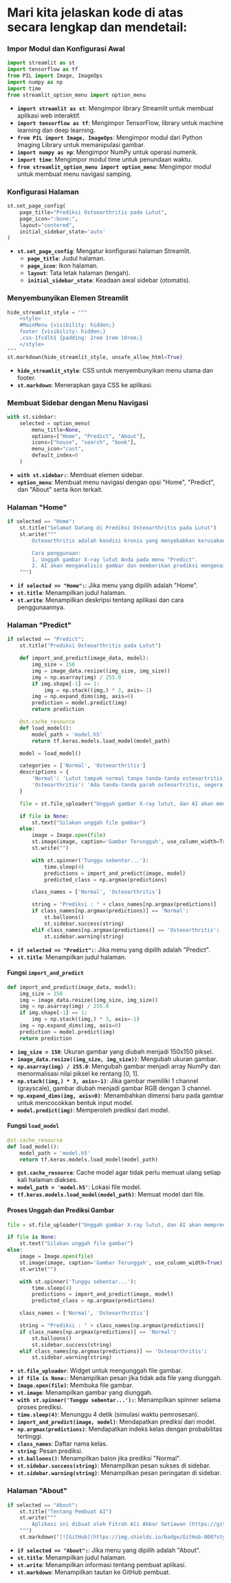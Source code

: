 # Mari kita jelaskan kode di atas secara lengkap dan mendetail:

### Impor Modul dan Konfigurasi Awal

```python
import streamlit as st  
import tensorflow as tf
from PIL import Image, ImageOps
import numpy as np
import time
from streamlit_option_menu import option_menu
```
- **`import streamlit as st`**: Mengimpor library Streamlit untuk membuat aplikasi web interaktif.
- **`import tensorflow as tf`**: Mengimpor TensorFlow, library untuk machine learning dan deep learning.
- **`from PIL import Image, ImageOps`**: Mengimpor modul dari Python Imaging Library untuk memanipulasi gambar.
- **`import numpy as np`**: Mengimpor NumPy untuk operasi numerik.
- **`import time`**: Mengimpor modul time untuk penundaan waktu.
- **`from streamlit_option_menu import option_menu`**: Mengimpor modul untuk membuat menu navigasi samping.

### Konfigurasi Halaman

```python
st.set_page_config(
    page_title="Prediksi Osteoarthritis pada Lutut",
    page_icon=":bone:",
    layout="centered",
    initial_sidebar_state='auto'
)
```
- **`st.set_page_config`**: Mengatur konfigurasi halaman Streamlit.
  - **`page_title`**: Judul halaman.
  - **`page_icon`**: Ikon halaman.
  - **`layout`**: Tata letak halaman (tengah).
  - **`initial_sidebar_state`**: Keadaan awal sidebar (otomatis).

### Menyembunyikan Elemen Streamlit

```python
hide_streamlit_style = """
    <style>
    #MainMenu {visibility: hidden;}
    footer {visibility: hidden;}
    .css-1fcdlh1 {padding: 2rem 1rem 10rem;}
    </style>
"""
st.markdown(hide_streamlit_style, unsafe_allow_html=True)
```
- **`hide_streamlit_style`**: CSS untuk menyembunyikan menu utama dan footer.
- **`st.markdown`**: Menerapkan gaya CSS ke aplikasi.

### Membuat Sidebar dengan Menu Navigasi

```python
with st.sidebar:
    selected = option_menu(
        menu_title=None,
        options=["Home", "Predict", "About"],
        icons=["house", "search", "book"],
        menu_icon="cast",
        default_index=0
    )
```
- **`with st.sidebar:`**: Membuat elemen sidebar.
- **`option_menu`**: Membuat menu navigasi dengan opsi "Home", "Predict", dan "About" serta ikon terkait.

### Halaman "Home"

```python
if selected == "Home":
    st.title("Selamat Datang di Prediksi Osteoarthritis pada Lutut")
    st.write("""
        Osteoarthritis adalah kondisi kronis yang menyebabkan kerusakan pada sendi lutut, yang dapat menyebabkan rasa sakit dan penurunan fungsi. Aplikasi ini menggunakan AI untuk menganalisis gambar X-ray lutut dan memprediksi apakah ada tanda-tanda osteoarthritis.

        Cara penggunaan:
        1. Unggah gambar X-ray lutut Anda pada menu "Predict".
        2. AI akan menganalisis gambar dan memberikan prediksi mengenai kondisi lutut Anda.
    """)
```
- **`if selected == "Home":`**: Jika menu yang dipilih adalah "Home".
- **`st.title`**: Menampilkan judul halaman.
- **`st.write`**: Menampilkan deskripsi tentang aplikasi dan cara penggunaannya.

### Halaman "Predict"

```python
if selected == "Predict":
    st.title("Prediksi Osteoarthritis pada Lutut")

    def import_and_predict(image_data, model):
        img_size = 150
        img = image_data.resize((img_size, img_size))
        img = np.asarray(img) / 255.0
        if img.shape[-1] == 1:
            img = np.stack((img,) * 3, axis=-1)
        img = np.expand_dims(img, axis=0)
        prediction = model.predict(img)
        return prediction

    @st.cache_resource
    def load_model():
        model_path = 'model.h5'
        return tf.keras.models.load_model(model_path)

    model = load_model()

    categories = ['Normal', 'Osteoarthritis']
    descriptions = {
        'Normal': 'Lutut tampak normal tanpa tanda-tanda osteoartritis.',
        'Osteoarthritis': 'Ada tanda-tanda parah osteoartritis, segera periksakan diri anda ke dokter untuk penanganan lebih lanjut.'
    }

    file = st.file_uploader("Unggah gambar X-ray lutut, dan AI akan memprediksi kondisinya", type=["jpg", "png", "jpeg"])

    if file is None:
        st.text("Silakan unggah file gambar")
    else:
        image = Image.open(file)
        st.image(image, caption='Gambar Terunggah', use_column_width=True)
        st.write("")

        with st.spinner('Tunggu sebentar...'):
            time.sleep(4)
            predictions = import_and_predict(image, model)
            predicted_class = np.argmax(predictions)

        class_names = ['Normal', 'Osteoarthritis']

        string = "Prediksi : " + class_names[np.argmax(predictions)]
        if class_names[np.argmax(predictions)] == 'Normal':
            st.balloons()
            st.sidebar.success(string)
        elif class_names[np.argmax(predictions)] == 'Osteoarthritis':
            st.sidebar.warning(string)
```
- **`if selected == "Predict":`**: Jika menu yang dipilih adalah "Predict".
- **`st.title`**: Menampilkan judul halaman.

#### Fungsi `import_and_predict`

```python
def import_and_predict(image_data, model):
    img_size = 150
    img = image_data.resize((img_size, img_size))
    img = np.asarray(img) / 255.0
    if img.shape[-1] == 1:
        img = np.stack((img,) * 3, axis=-1)
    img = np.expand_dims(img, axis=0)
    prediction = model.predict(img)
    return prediction
```
- **`img_size = 150`**: Ukuran gambar yang diubah menjadi 150x150 piksel.
- **`image_data.resize((img_size, img_size))`**: Mengubah ukuran gambar.
- **`np.asarray(img) / 255.0`**: Mengubah gambar menjadi array NumPy dan menormalisasi nilai piksel ke rentang [0, 1].
- **`np.stack((img,) * 3, axis=-1)`**: Jika gambar memiliki 1 channel (grayscale), gambar diubah menjadi gambar RGB dengan 3 channel.
- **`np.expand_dims(img, axis=0)`**: Menambahkan dimensi baru pada gambar untuk mencocokkan bentuk input model.
- **`model.predict(img)`**: Memperoleh prediksi dari model.

#### Fungsi `load_model`

```python
@st.cache_resource
def load_model():
    model_path = 'model.h5'
    return tf.keras.models.load_model(model_path)
```
- **`@st.cache_resource`**: Cache model agar tidak perlu memuat ulang setiap kali halaman diakses.
- **`model_path = 'model.h5'`**: Lokasi file model.
- **`tf.keras.models.load_model(model_path)`**: Memuat model dari file.

#### Proses Unggah dan Prediksi Gambar

```python
file = st.file_uploader("Unggah gambar X-ray lutut, dan AI akan memprediksi kondisinya", type=["jpg", "png", "jpeg"])

if file is None:
    st.text("Silakan unggah file gambar")
else:
    image = Image.open(file)
    st.image(image, caption='Gambar Terunggah', use_column_width=True)
    st.write("")

    with st.spinner('Tunggu sebentar...'):
        time.sleep(4)
        predictions = import_and_predict(image, model)
        predicted_class = np.argmax(predictions)

    class_names = ['Normal', 'Osteoarthritis']

    string = "Prediksi : " + class_names[np.argmax(predictions)]
    if class_names[np.argmax(predictions)] == 'Normal':
        st.balloons()
        st.sidebar.success(string)
    elif class_names[np.argmax(predictions)] == 'Osteoarthritis':
        st.sidebar.warning(string)
```
- **`st.file_uploader`**: Widget untuk mengunggah file gambar.
- **`if file is None:`**: Menampilkan pesan jika tidak ada file yang diunggah.
- **`Image.open(file)`**: Membuka file gambar.
- **`st.image`**: Menampilkan gambar yang diunggah.
- **`with st.spinner('Tunggu sebentar...'):`**: Menampilkan spinner selama proses prediksi.
- **`time.sleep(4)`**: Menunggu 4 detik (simulasi waktu pemrosesan).
- **`import_and_predict(image, model)`**: Mendapatkan prediksi dari model.
- **`np.argmax(predictions)`**: Mendapatkan indeks kelas dengan probabilitas tertinggi.
- **`class_names`**: Daftar nama kelas.
- **`string`**: Pesan prediksi.
- **`st.balloons()`**: Menampilkan balon jika prediksi "Normal".
- **`st.sidebar.success(string)`**: Menampilkan pesan sukses di sidebar.
- **`st.sidebar.warning(string)`**: Menampilkan pesan peringatan di sidebar.

### Halaman "About"

```python
if selected == "About":
    st.title("Tentang Pembuat AI")
    st.write("""
        Aplikasi ini dibuat oleh Fitrah Ali Akbar Setiawan (https://github.com/KOCOKERZ) yang memiliki minat besar dalam pengembangan AI. Anda dapat melihat proyek-proyek lainnya di GitHub saya.
    """)
    st.markdown("[![GitHub](https://img.shields.io/badge/GitHub-000?style=for-the-badge&logo=github&logoColor=white)](https://github.com/KOCOKERZ)")
```
- **`if selected == "About":`**: Jika menu yang dipilih adalah "About".
- **`st.title`**: Menampilkan judul halaman.
- **`st.write`**: Menampilkan informasi tentang pembuat aplikasi.
- **`st.markdown`**: Menampilkan tautan ke GitHub pembuat.
